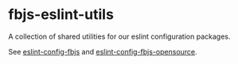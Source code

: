 # fbjs-eslint-utils

A collection of shared utilities for our eslint configuration packages.

See [eslint-config-fbjs](https://www.npmjs.com/package/eslint-config-fbjs) and [eslint-config-fbjs-opensource](https://www.npmjs.com/package/eslint-config-fbjs-opensource).
